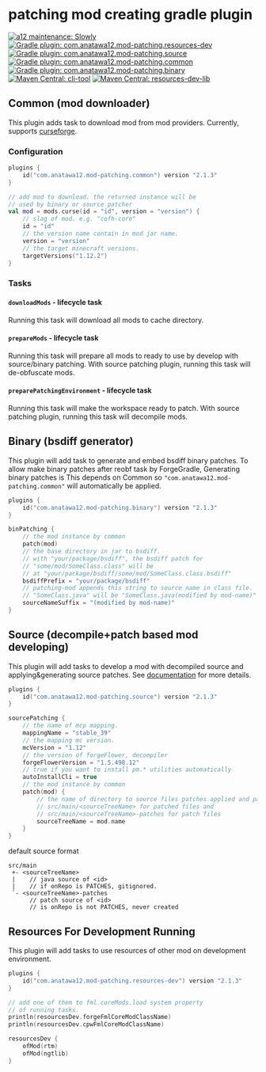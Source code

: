 # patching mod creating gradle plugin

[![a12 maintenance: Slowly](https://api.anatawa12.com/short/a12-slowly-svg)](https://api.anatawa12.com/short/a12-slowly-doc)
[![Gradle plugin: com.anatawa12.mod-patching.resources-dev](https://img.shields.io/gradle-plugin-portal/v/com.anatawa12.mod-patching.resources-dev?colorB=007ec6&label=gradle%20plugin:%20resources-dev&logo=gradle)](https://plugins.gradle.org/plugin/com.anatawa12.mod-patching.resources-dev)
[![Gradle plugin: com.anatawa12.mod-patching.source](https://img.shields.io/gradle-plugin-portal/v/com.anatawa12.mod-patching.source?colorB=007ec6&label=gradle%20plugin:%20source&logo=gradle)](https://plugins.gradle.org/plugin/com.anatawa12.mod-patching.source)
[![Gradle plugin: com.anatawa12.mod-patching.common](https://img.shields.io/gradle-plugin-portal/v/com.anatawa12.mod-patching.common?colorB=007ec6&label=gradle%20plugin:%20common&logo=gradle)](https://plugins.gradle.org/plugin/com.anatawa12.mod-patching.common)
[![Gradle plugin: com.anatawa12.mod-patching.binary](https://img.shields.io/gradle-plugin-portal/v/com.anatawa12.mod-patching.binary?colorB=007ec6&label=gradle%20plugin:%20binary&logo=gradle)](https://plugins.gradle.org/plugin/com.anatawa12.mod-patching.binary)
[![Maven Central: cli-tool](https://img.shields.io/maven-central/v/com.anatawa12.mod-patching/cli-tool?logo=apachemaven&label=maven:%20cli-tool)](https://mvnrepository.com/artifact/com.anatawa12.mod-patching/cli-tool/latest)
[![Maven Central: resources-dev-lib](https://img.shields.io/maven-central/v/com.anatawa12.mod-patching/resources-dev-lib?logo=apachemaven&label=maven:%20resources-dev-lib)](https://mvnrepository.com/artifact/com.anatawa12.mod-patching/resources-dev-lib/latest)

## Common (mod downloader)

This plugin adds task to download mod from mod providers. Currently, supports [curseforge].

### Configuration

```kotlin
plugins {
    id("com.anatawa12.mod-patching.common") version "2.1.3"
}

// add mod to download. the returned instance will be 
// used by binary or source patcher
val mod = mods.curse(id = "id", version = "version") {
    // slag of mod. e.g. "cofh-core"
    id = "id"
    // the version name contain in mod jar name.
    version = "version"
    // the target minecraft versions.
    targetVersions("1.12.2")
}
```

### Tasks

#### `downloadMods` - lifecycle task

Running this task will download all mods to cache directory.

#### `prepareMods` - lifecycle task

Running this task will prepare all mods to ready to use by develop with source/binary patching. With source patching
plugin, running this task will de-obfuscate mods.

#### `preparePatchingEnvironment` - lifecycle task

Running this task will make the workspace ready to patch. With source patching plugin, running this task will decompile
mods.

## Binary (bsdiff generator)

This plugin will add task to generate and embed bsdiff binary patches. To allow make binary patches after reobf task by
ForgeGradle, Generating binary patches is This depends on Common so `"com.anatawa12.mod-patching.common"` will
automatically be applied.

```kotlin
plugins {
    id("com.anatawa12.mod-patching.binary") version "2.1.3"
}

binPatching {
    // the mod instance by common
    patch(mod)
    // the base directory in jar to bsdiff.
    // with "your/package/bsdiff", the bsdiff patch for
    // "some/mod/SomeClass.class" will be 
    // at "your/package/bsdiff/some/mod/SomeClass.class.bsdiff"
    bsdiffPrefix = "your/package/bsdiff"
    // patching-mod appends this string to source name in class file.
    // "SomeClass.java" will be "SomeClass.java(modified by mod-name)"
    sourceNameSuffix = "(modified by mod-name)"
}

```

## Source (decompile+patch based mod developing)

This plugin will add tasks to develop a mod with decompiled source and applying&generating source patches.
See [documentation][source-patching-development] for more details.

```kotlin
plugins {
    id("com.anatawa12.mod-patching.source") version "2.1.3"
}

sourcePatching {
    // the name of mcp mapping.
    mappingName = "stable_39"
    // the mapping mc version.
    mcVersion = "1.12"
    // the version of forgeFlower, decompiler
    forgeFlowerVersion = "1.5.498.12"
    // true if you want to install pm.* utilities automatically
    autoInstallCli = true
    // the mod instance by common
    patch(mod) {
        // the name of directory to source files patches applied and patches
        // src/main/<sourceTreeName> for patched files and
        // src/main/<sourceTreeName>-patches for patch files
        sourceTreeName = mod.name
    }
}
```

default source format

```
src/main
 +- <sourceTreeName>
 |    // java source of <id>
 |    // if onRepo is PATCHES, gitignored.
 `- <sourceTreeName>-patches
      // patch source of <id>
      // is onRepo is not PATCHES, never created
```

## Resources For Development Running

This plugin will add tasks to use resources of other mod on development environment.

```kotlin
plugins {
    id("com.anatawa12.mod-patching.resources-dev") version "2.1.3"
}

// add one of them to fml.coreMods.load system property
// of running tasks.
println(resourcesDev.forgeFmlCoreModClassName)
println(resourcesDev.cpwFmlCoreModClassName)

resourcesDev {
    ofMod(rtm)
    ofMod(ngtlib)
}

```

[curseforge]: https://www.curseforge.com/minecraft/modpacks

[source-patching-development]: ./docs/source-patching-development.md
